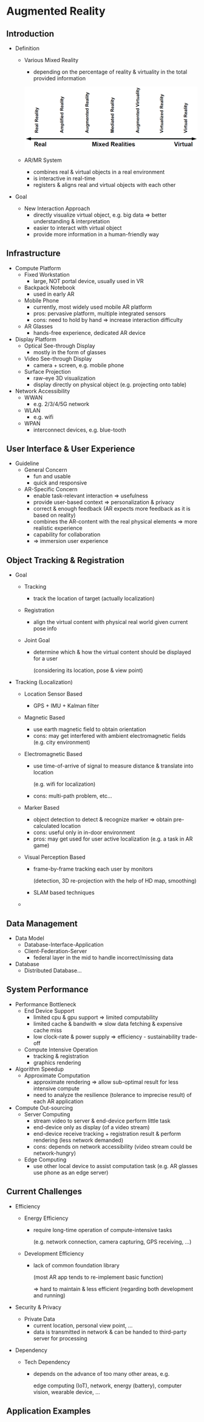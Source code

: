 # Augmented Reality

## Introduction

- Definition
  - Various Mixed Reality
  
    - depending on the percentage of reality \& virtuality in the total provided information
  
    ![](mr-definition.png) 
  
  - AR/MR System
    
    - combines real \& virtual objects in a real environment
    - is interactive in real-time
    - registers \& aligns real and virtual objects with each other
  
- Goal

  - New Interaction Approach
    - directly visualize virtual object, e.g. big data $\Rightarrow$ better understanding \& interpretation
    - easier to interact with virtual object
    - provide more information in a human-friendly way

## Infrastructure

- Compute Platform
  - Fixed Workstation
    - large, NOT portal device, usually used in VR
  - Backpack Notebook
    - used in early AR 
  - Mobile Phone
    - currently, most widely used mobile AR platform
    - pros: pervasive platform, multiple integrated sensors
    - cons: need to hold by hand $\Rightarrow$ increase interaction difficulty
  - AR Glasses
    - hands-free experience, dedicated AR device
- Display Platform
  - Optical See-through Display
    - mostly in the form of glasses
  - Video See-through Display
    - camera + screen, e.g. mobile phone
  - Surface Projection
    - raw-eye 3D visualization
    - display directly on physical object (e.g. projecting onto table)
- Network Accessibility
  - WWAN
    - e.g. 2/3/4/5G network
  - WLAN
    - e.g. wifi
  - WPAN
    - interconnect devices, e.g. blue-tooth

## User Interface & User Experience

- Guideline
  - General Concern
    - fun and usable
    - quick and responsive
  - AR-Specific Concern
    - enable task-relevant interaction $\Rightarrow$ usefulness
    - provide user-based context $\Rightarrow$ personalization \& privacy
    - correct \& enough feedback (AR expects more feedback as it is based on reality)
    - combines the AR-content with the real physical elements $\Rightarrow$ more realistic experience
    - capability for collaboration
    - $\Rightarrow$ immersion user experience

## Object Tracking & Registration

- Goal

  - Tracking

    - track the location of target (actually localization)

  - Registration

    - align the virtual content with physical real world given current pose info

  - Joint Goal

    - determine which \& how the virtual content should be displayed for a user

      (considering its location, pose \& view point)

- Tracking (Localization)

  - Location Sensor Based

    - GPS + IMU + Kalman filter

  - Magnetic Based

    - use earth magnetic field to obtain orientation 
    - cons: may get interfered with ambient electromagnetic fields (e.g. city environment)

  - Electromagnetic Based

    - use time-of-arrive of signal to measure distance \& translate into location

      (e.g. wifi for localization)

    - cons: multi-path problem, etc...

  - Marker Based

    - object detection to detect \& recognize marker $\Rightarrow$ obtain pre-calculated location
    - cons: useful only in in-door environment
    - pros: may get used for user active localization (e.g. a task in AR game)

  - Visual Perception Based

    - frame-by-frame tracking each user by monitors 

      (detection, 3D re-projection with the help of HD map, smoothing)

    - SLAM based techniques

  - 

## Data Management

- Data Model
  - Database-Interface-Application
  - Client-Federation-Server
    - federal layer in the mid to handle incorrect/missing data
- Database
  - Distributed Database...

## System Performance

- Performance Bottleneck
  - End Device Support
    - limited cpu \& gpu support $\Rightarrow$ limited computability
    - limited cache \& bandwith $\Rightarrow$ slow data fetching \& expensive cache miss
    - low clock-rate \& power supply $\Rightarrow$ efficiency - sustainability trade-off
  - Compute Intensive Operation
    - tracking \& registration
    - graphics rendering
- Algorithm Speedup
  - Approximate Computation
    - approximate rendering $\Rightarrow$ allow sub-optimal result for less intensive compute
    - need to analyze the resilience (tolerance to imprecise result) of each AR application
- Compute Out-sourcing
  - Server Computing
    - stream video to server \& end-device perform little task
    - end-device only as display (of a video stream)
    - end-device receive tracking + registration result \& perform rendering (less network demanded)
    - cons: depends on network accessibility (video stream could be network-hungry)
  - Edge Computing
    - use other local device to assist computation task (e.g. AR glasses use phone as an edge server)

## Current Challenges

- Efficiency

  - Energy Efficiency

    - require long-time operation of compute-intensive tasks

      (e.g. network connection, camera capturing, GPS receiving, ...)

  - Development Efficiency

    - lack of common foundation library

      (most AR app tends to re-implement basic function)

      $\Rightarrow$ hard to maintain \& less efficient (regarding both development and running)

- Security \& Privacy

  - Private Data
    - current location, personal view point, ...
    - data is transmitted in network \& can be handed to third-party server for processing

- Dependency

  - Tech Dependency

    - depends on the advance of too many other areas, e.g.

      edge computing (IoT), network, energy (battery), computer vision, wearable device, ...

## Application Examples

